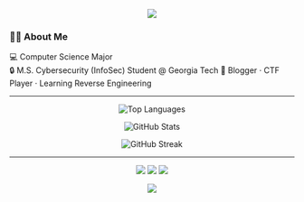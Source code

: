 <p align="center">
  <img src="https://capsule-render.vercel.app/api?type=waving&color=a8c0ff&height=200&section=header&text=Hi%20there%20👋%20I'm%20Jake!&fontSize=35&fontColor=3b4252&animation=fadeIn" />
</p>

### 🧑‍💻 About Me

💻 Computer Science Major  
🔒 M.S. Cybersecurity (InfoSec) Student @ Georgia Tech
🧠 Blogger · CTF Player · Learning Reverse Engineering

---

<p align="center">
  <img src="https://github-readme-stats.vercel.app/api/top-langs?username=j4ke-exe&show_icons=true&theme=light&hide_border=false&locale=en&layout=compact" alt="Top Languages" />
</p>

<p align="center">
  <img src="https://github-readme-stats.vercel.app/api?username=j4ke-exe&show_icons=true&theme=light&hide_border=false&locale=en" alt="GitHub Stats" />
</p>

<p align="center">
  <img src="https://streak-stats.demolab.com?user=j4ke-exe&theme=default&hide_border=false&stroke=82aaff&ring=a8c0ff&fire=82aaff&currStreakNum=3b4252&currStreakLabel=3b4252&sideNums=3b4252&sideLabels=3b4252&background=ffffff" alt="GitHub Streak" />
</p>

---

<p align="center">
  <a href="https://j4ke.io"><img src="https://img.shields.io/badge/Blog-j4ke.io-82aaff?style=for-the-badge&logo=google-chrome&logoColor=white" /></a>
  <a href="https://linkedin.com/in/j4ke"><img src="https://img.shields.io/badge/LinkedIn-Jake%20Garrison-82aaff?style=for-the-badge&logo=linkedin&logoColor=white" /></a>
  <a href="mailto:contact@j4ke.io"><img src="https://img.shields.io/badge/Email-contact@j4ke.io-82aaff?style=for-the-badge&logo=gmail&logoColor=white" /></a>
</p>

<p align="center">
  <img src="https://capsule-render.vercel.app/api?type=waving&color=a8c0ff&height=150&section=footer" />
</p>
